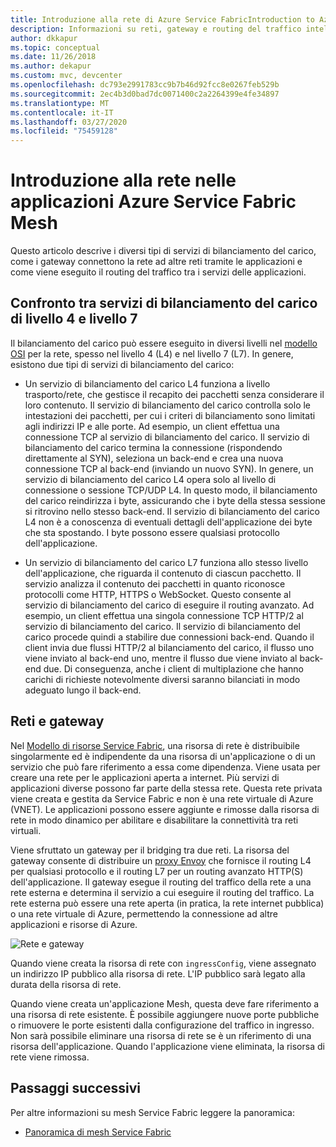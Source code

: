 ```yaml
---
title: Introduzione alla rete di Azure Service FabricIntroduction to Azure Service Fabric networking
description: Informazioni su reti, gateway e routing del traffico intelligente in Azure Service Fabric Mesh.
author: dkkapur
ms.topic: conceptual
ms.date: 11/26/2018
ms.author: dekapur
ms.custom: mvc, devcenter
ms.openlocfilehash: dc793e2991783cc9b7b46d92fcc8e0267feb529b
ms.sourcegitcommit: 2ec4b3d0bad7dc0071400c2a2264399e4fe34897
ms.translationtype: MT
ms.contentlocale: it-IT
ms.lasthandoff: 03/27/2020
ms.locfileid: "75459128"
---
```

# <a name="introduction-to-networking-in-service-fabric-mesh-applications"></a>Introduzione alla rete nelle applicazioni Azure Service Fabric Mesh
Questo articolo descrive i diversi tipi di servizi di bilanciamento del carico, come i gateway connettono la rete ad altre reti tramite le applicazioni e come viene eseguito il routing del traffico tra i servizi delle applicazioni.

## <a name="layer-4-vs-layer-7-load-balancers"></a>Confronto tra servizi di bilanciamento del carico di livello 4 e livello 7
Il bilanciamento del carico può essere eseguito in diversi livelli nel [modello OSI](https://en.wikipedia.org/wiki/OSI_model) per la rete, spesso nel livello 4 (L4) e nel livello 7 (L7).  In genere, esistono due tipi di servizi di bilanciamento del carico:

- Un servizio di bilanciamento del carico L4 funziona a livello trasporto/rete, che gestisce il recapito dei pacchetti senza considerare il loro contenuto. Il servizio di bilanciamento del carico controlla solo le intestazioni dei pacchetti, per cui i criteri di bilanciamento sono limitati agli indirizzi IP e alle porte. Ad esempio, un client effettua una connessione TCP al servizio di bilanciamento del carico. Il servizio di bilanciamento del carico termina la connessione (rispondendo direttamente al SYN), seleziona un back-end e crea una nuova connessione TCP al back-end (inviando un nuovo SYN). In genere, un servizio di bilanciamento del carico L4 opera solo al livello di connessione o sessione TCP/UDP L4. In questo modo, il bilanciamento del carico reindirizza i byte, assicurando che i byte della stessa sessione si ritrovino nello stesso back-end. Il servizio di bilanciamento del carico L4 non è a conoscenza di eventuali dettagli dell'applicazione dei byte che sta spostando. I byte possono essere qualsiasi protocollo dell'applicazione.

- Un servizio di bilanciamento del carico L7 funziona allo stesso livello dell'applicazione, che riguarda il contenuto di ciascun pacchetto. Il servizio analizza il contenuto dei pacchetti in quanto riconosce protocolli come HTTP, HTTPS o WebSocket. Questo consente al servizio di bilanciamento del carico di eseguire il routing avanzato. Ad esempio, un client effettua una singola connessione TCP HTTP/2 al servizio di bilanciamento del carico. Il servizio di bilanciamento del carico procede quindi a stabilire due connessioni back-end. Quando il client invia due flussi HTTP/2 al bilanciamento del carico, il flusso uno viene inviato al back-end uno, mentre il flusso due viene inviato al back-end due. Di conseguenza, anche i client di multiplazione che hanno carichi di richieste notevolmente diversi saranno bilanciati in modo adeguato lungo il back-end. 

## <a name="networks-and-gateways"></a>Reti e gateway
Nel [Modello di risorse Service Fabric](service-fabric-mesh-service-fabric-resources.md), una risorsa di rete è distribuibile singolarmente ed è indipendente da una risorsa di un'applicazione o di un servizio che può fare riferimento a essa come dipendenza. Viene usata per creare una rete per le applicazioni aperta a internet. Più servizi di applicazioni diverse possono far parte della stessa rete. Questa rete privata viene creata e gestita da Service Fabric e non è una rete virtuale di Azure (VNET). Le applicazioni possono essere aggiunte e rimosse dalla risorsa di rete in modo dinamico per abilitare e disabilitare la connettività tra reti virtuali. 

Viene sfruttato un gateway per il bridging tra due reti. La risorsa del gateway consente di distribuire un [proxy Envoy](https://www.envoyproxy.io/) che fornisce il routing L4 per qualsiasi protocollo e il routing L7 per un routing avanzato HTTP(S) dell'applicazione. Il gateway esegue il routing del traffico della rete a una rete esterna e determina il servizio a cui eseguire il routing del traffico.  La rete esterna può essere una rete aperta (in pratica, la rete internet pubblica) o una rete virtuale di Azure, permettendo la connessione ad altre applicazioni e risorse di Azure. 

![Rete e gateway][Image1]

Quando viene creata la risorsa di rete con `ingressConfig`, viene assegnato un indirizzo IP pubblico alla risorsa di rete. L'IP pubblico sarà legato alla durata della risorsa di rete.

Quando viene creata un'applicazione Mesh, questa deve fare riferimento a una risorsa di rete esistente. È possibile aggiungere nuove porte pubbliche o rimuovere le porte esistenti dalla configurazione del traffico in ingresso. Non sarà possibile eliminare una risorsa di rete se è un riferimento di una risorsa dell'applicazione. Quando l'applicazione viene eliminata, la risorsa di rete viene rimossa.

## <a name="next-steps"></a>Passaggi successivi 
Per altre informazioni su mesh Service Fabric leggere la panoramica:
- [Panoramica di mesh Service Fabric](service-fabric-mesh-overview.md)

[Image1]: media/service-fabric-mesh-networks-and-gateways/NetworkAndGateway.png